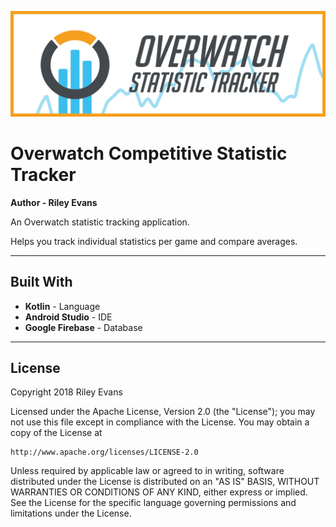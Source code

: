 ![](OverwatchTrackerBanner.png)

# Overwatch Competitive Statistic Tracker

**Author - Riley Evans**

An Overwatch statistic tracking application.

Helps you track individual statistics per game and compare averages.
___
Built With
--------
* **Kotlin** - Language
* **Android Studio** - IDE
* **Google Firebase** - Database
___
License
--------
Copyright 2018 Riley Evans

Licensed under the Apache License, Version 2.0 (the "License");
you may not use this file except in compliance with the License.
You may obtain a copy of the License at

    http://www.apache.org/licenses/LICENSE-2.0

Unless required by applicable law or agreed to in writing, software
distributed under the License is distributed on an "AS IS" BASIS,
WITHOUT WARRANTIES OR CONDITIONS OF ANY KIND, either express or implied.
See the License for the specific language governing permissions and
limitations under the License.